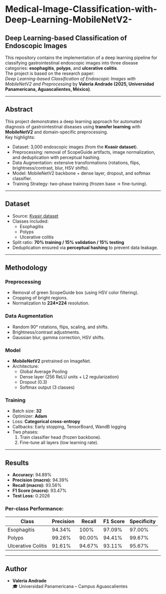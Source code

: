 # Medical-Image-Classification-with-Deep-Learning-MobileNetV2-
## Deep Learning-based Classification of Endoscopic Images

This repository contains the implementation of a deep learning pipeline for classifying gastrointestinal endoscopic images into three disease categories: **esophagitis**, **polyps**, and **ulcerative colitis**.  
The project is based on the research paper:  
*Deep Learning-based Classification of Endoscopic Images with MobileNetV2 and Preprocessing* by **Valeria Andrade (2025, Universidad Panamericana, Aguascalientes, México)**.

---

##  Abstract
This project demonstrates a deep learning approach for automated diagnosis of gastrointestinal diseases using **transfer learning** with **MobileNetV2** and domain-specific preprocessing.  
Key highlights:
- Dataset: 3,000 endoscopic images (from the **Kvasir dataset**).
- Preprocessing: removal of ScopeGuide artifacts, image normalization, and deduplication with perceptual hashing.
- Data Augmentation: extensive transformations (rotations, flips, brightness/contrast, blur, HSV shifts).
- Model: MobileNetV2 backbone + dense layer, dropout, and softmax classifier.
- Training Strategy: two-phase training (frozen base → fine-tuning).

---

## Dataset
- Source: [Kvasir dataset](https://datasets.simula.no/kvasir/)  
- Classes included:
  - Esophagitis
  - Polyps
  - Ulcerative colitis
- Split ratio: **70% training / 15% validation / 15% testing**
- Deduplication ensured via **perceptual hashing** to prevent data leakage.

---

## Methodology
### Preprocessing
- Removal of green ScopeGuide box (using HSV color filtering).
- Cropping of bright regions.
- Normalization to **224×224** resolution.

### Data Augmentation
- Random 90° rotations, flips, scaling, and shifts.
- Brightness/contrast adjustments.
- Gaussian blur, gamma correction, HSV shifts.

### Model
- **MobileNetV2** pretrained on ImageNet.
- Architecture:
  - Global Average Pooling
  - Dense layer (256 ReLU units + L2 regularization)
  - Dropout (0.3)
  - Softmax output (3 classes)

### Training
- Batch size: **32**
- Optimizer: **Adam**
- Loss: **Categorical cross-entropy**
- Callbacks: Early stopping, TensorBoard, WandB logging
- Two phases:
  1. Train classifier head (frozen backbone).
  2. Fine-tune all layers (low learning rate).

---

## Results
- **Accuracy:** 94.89%  
- **Precision (macro):** 94.39%  
- **Recall (macro):** 93.56%  
- **F1 Score (macro):** 93.47%  
- **Test Loss:** 0.2026  

### Per-class Performance:
| Class            | Precision | Recall | F1 Score | Specificity |
|------------------|-----------|--------|----------|-------------|
| Esophagitis      | 94.34%    | 100%   | 97.09%   | 97.00%      |
| Polyps           | 99.26%    | 90.00% | 94.41%   | 99.67%      |
| Ulcerative Colitis | 91.61%  | 94.67% | 93.11%   | 95.67%      |

---

## Author
- **Valeria Andrade**  
🎓 Universidad Panamericana – Campus Aguascalientes

